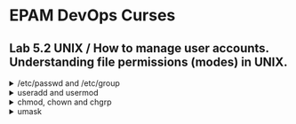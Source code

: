# EPAM DevOps Curses
## Lab 5.2 UNIX / How to manage user accounts. Understanding file permissions (modes) in UNIX.

<details><summary>/etc/passwd and /etc/group</summary>
There are two main files that are used to separate privileges.
<p>They contain information about user and group names and their corresponding numeric identifiers (UID and GID). The user is a member of one or more groups. /etc/passwd contains the GID of the user's primary group, additional groups for this user are listed in /etc/group:

![](t5.2.passwd.group.png)

</details>

<details><summary>useradd and usermod</summary>
<p>We can use the adduser or useradd commands to add a user. You can change the properties of a user account using the usermod command. /etc/skel/ contains base files for user's home directory:

![](t5.2.user.add.png)
![](t5.2.user.mod.skel.modes.png)

</details>

<details><summary>chmod, chown and chgrp</summary>
<p>Every file in UNIX have 3 basic permissions: Read, Write and eXecute
<p>Every file in UNIX have 4 sets of this permission: for owner, for group, for other and special bits
![](t5.2.ch.own.grp.PNG)
![](t5.2.passwd+group-r.PNG)
![](t5.2.owner.group.others.PNG)
![](t5.2.SUID+t.PNG)
</details>

<details><summary>umask</summary>
<p>
![](t5.2.umask.PNG)
</details>
